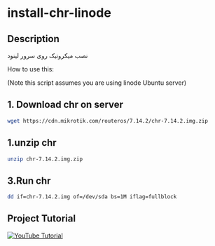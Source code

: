 # install-chr-linode


## Description

نصب میکروتیک روی سرور لینود


How to use this:

(Note this script assumes you are using linode Ubuntu server)

## 1. Download chr on server

```bash
wget https://cdn.mikrotik.com/routeros/7.14.2/chr-7.14.2.img.zip

```

## 1.unzip chr

```bash
unzip chr-7.14.2.img.zip

```

## 3.Run chr

```bash
dd if=chr-7.14.2.img of=/dev/sda bs=1M iflag=fullblock

```

## Project Tutorial

[![YouTube Tutorial](https://ibb.co/fX41n6N)](https://youtu.be/8mrtBgfFASQ)





